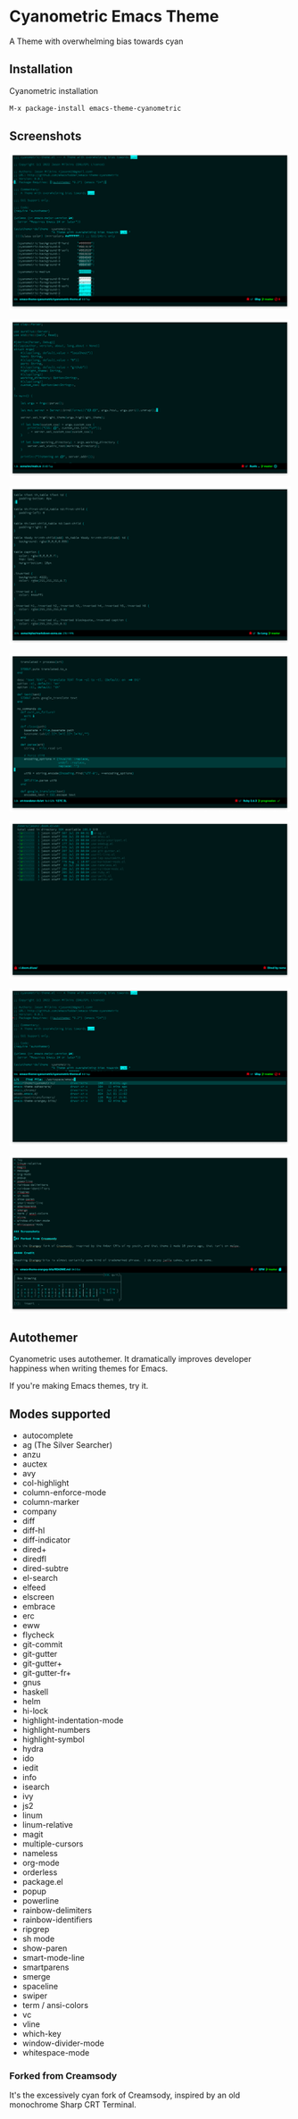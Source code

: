# Cyanometric Emacs Theme

A Theme with overwhelming bias towards cyan

## Installation

Cyanometric installation

```sh
M-x package-install emacs-theme-cyanometric 
```

## Screenshots

![](cyanometric-00001.png)

![](cyanometric-00002.png)

![](cyanometric-00003.png)

![](cyanometric-00004.png)

![](cyanometric-00005.png)

![](cyanometric-00006.png)

![](cyanometric-00007.png)

## Autothemer

Cyanometric uses autothemer.  It dramatically improves developer happiness when writing themes for Emacs.

If you're making Emacs themes, try it.

## Modes supported

- autocomplete
- ag (The Silver Searcher)
- anzu
- auctex
- avy
- col-highlight
- column-enforce-mode
- column-marker
- company
- diff
- diff-hl
- diff-indicator
- dired+
- diredfl
- dired-subtre
- el-search
- elfeed
- elscreen
- embrace
- erc
- eww
- flycheck
- git-commit
- git-gutter
- git-gutter+
- git-gutter-fr+
- gnus
- haskell
- helm
- hi-lock
- highlight-indentation-mode
- highlight-numbers
- highlight-symbol
- hydra
- ido
- iedit
- info
- isearch
- ivy
- js2
- linum
- linum-relative
- magit
- multiple-cursors
- nameless
- org-mode
- orderless
- package.el
- popup
- powerline
- rainbow-delimiters
- rainbow-identifiers
- ripgrep
- sh mode
- show-paren
- smart-mode-line
- smartparens
- smerge
- spaceline
- swiper
- term / ansi-colors
- vc
- vline
- which-key
- window-divider-mode
- whitespace-mode

### Forked from Creamsody

It's the excessively cyan fork of Creamsody, inspired by an old monochrome Sharp CRT Terminal.
